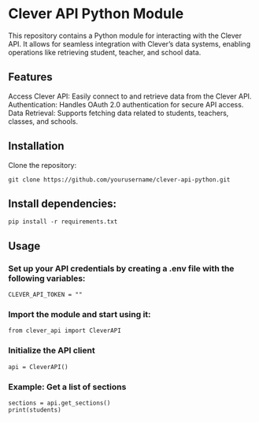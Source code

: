 # Clever API Python Module
This repository contains a Python module for interacting with the Clever API. It allows for seamless integration with Clever’s data systems, enabling operations like retrieving student, teacher, and school data.

## Features

Access Clever API: Easily connect to and retrieve data from the Clever API.
Authentication: Handles OAuth 2.0 authentication for secure API access.
Data Retrieval: Supports fetching data related to students, teachers, classes, and schools.

## Installation

Clone the repository:

```
git clone https://github.com/yourusername/clever-api-python.git
```

## Install dependencies:
```
pip install -r requirements.txt
```

## Usage

### Set up your API credentials by creating a .env file with the following variables:

```
CLEVER_API_TOKEN = ""
```

### Import the module and start using it:

```
from clever_api import CleverAPI
```

### Initialize the API client

```
api = CleverAPI()
```
### Example: Get a list of sections

```
sections = api.get_sections()
print(students)
```
